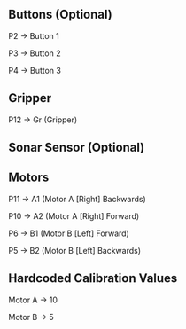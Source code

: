 ## Buttons (Optional)

P2 -> Button 1

P3 -> Button 2

P4 -> Button 3

## Gripper

P12 -> Gr (Gripper)


## Sonar Sensor (Optional)



## Motors

P11 -> A1 (Motor A [Right] Backwards)

P10 -> A2 (Motor A [Right] Forward)

P6 -> B1 (Motor B [Left] Forward)

P5 -> B2 (Motor B [Left] Backwards)

## Hardcoded Calibration Values

Motor A -> 10

Motor B -> 5